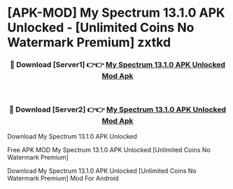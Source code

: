 # [APK-MOD] My Spectrum 13.1.0 APK Unlocked - [Unlimited Coins No Watermark Premium] zxtkd



<div align="center">
<h3>🔴 Download [Server1] 👉👉 <a href="https://momento.my/?title=My_Spectrum_13.1.0_APK_Unlocked">My Spectrum 13.1.0 APK Unlocked Mod Apk</a></h3><br>

<h3>🔴 Download [Server2] 👉👉 <a href="https://momento.my/?title=My_Spectrum_13.1.0_APK_Unlocked">My Spectrum 13.1.0 APK Unlocked Mod Apk</a></h3>
</div>



Download My Spectrum 13.1.0 APK Unlocked 

Free APK MOD My Spectrum 13.1.0 APK Unlocked [Unlimited Coins No Watermark Premium]

Download My Spectrum 13.1.0 APK Unlocked [Unlimited Coins No Watermark Premium] Mod For Android

